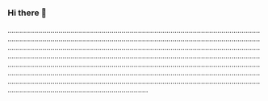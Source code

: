 ### Hi there 👋

.........................................................................................................................................................................................................................................................................................................................................................................................................................................................................................................................................................................................................................................................................................................................................................................................................................................................................................................................................................................